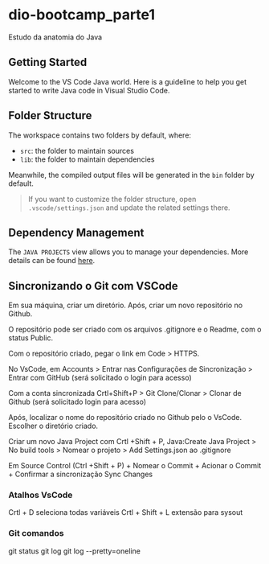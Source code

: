 # dio-bootcamp_parte1
Estudo da anatomia do Java

## Getting Started

Welcome to the VS Code Java world. Here is a guideline to help you get started to write Java code in Visual Studio Code.

## Folder Structure

The workspace contains two folders by default, where:

- `src`: the folder to maintain sources
- `lib`: the folder to maintain dependencies

Meanwhile, the compiled output files will be generated in the `bin` folder by default.

> If you want to customize the folder structure, open `.vscode/settings.json` and update the related settings there.

## Dependency Management

The `JAVA PROJECTS` view allows you to manage your dependencies. More details can be found [here](https://github.com/microsoft/vscode-java-dependency#manage-dependencies).

## Sincronizando o Git com VSCode

Em sua máquina, criar um diretório. Após, criar um novo repositório no Github.

O repositório pode ser criado com os arquivos .gitignore e o Readme, com o status Public.

Com o repositório criado, pegar o link em Code > HTTPS.

No VsCode, em Accounts > Entrar nas Configurações de Sincronização > Entrar com GitHub (será solicitado o login para acesso)

Com a conta sincronizada Crtl+Shift+P > Git Clone/Clonar > Clonar de Github (será solicitado login para acesso)

Após, localizar o nome do repositório criado no Github pelo o VsCode. Escolher o diretório criado.

Criar um novo Java Project com Crtl +Shift + P, Java:Create Java Project > No build tools > Nomear o projeto > Add Settings.json ao .gitignore

Em Source Control (Ctrl +Shift + P) + Nomear o Commit + Acionar o Commit + Confirmar a sincronização Sync Changes

### Atalhos VsCode

Crtl + D seleciona todas variáveis
Crtl + Shift + L extensão para sysout

### Git comandos
git status
git log
git log --pretty=oneline
